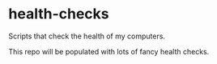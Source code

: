 # health-checks
Scripts that check the health of my computers.

This repo will be populated with lots of fancy health checks.
